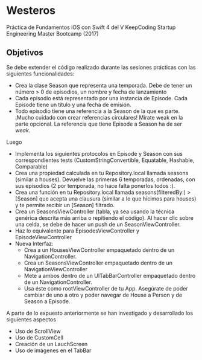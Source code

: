 # Westeros
Práctica de Fundamentos iOS con Swift 4 del V KeepCoding Startup Engineering Master Bootcamp (2017)

## Objetivos
Se debe extender el código realizado durante las sesiones prácticas con las siguientes funcionalidades:
* Crea la clase Season que representa una temporada. Debe de tener un número > 0 de episodios, un nombre y fecha de lanzamiento
* Cada episodio está representado por una instancia de Episode. Cada Episode tiene un título y una fecha de emisión.
* Todo episodio tiene una referencia a la Season de la que es parte. ¡Mucho cuidado con crear referencias circulares! Mírate weak en la parte opcional. La referencia que tiene Episode a
Season ha de ser *weak*.

Luego
* Implementa los siguientes protocolos en Episode y Season con sus correspondientes tests (CustomStringConvertible, Equatable, Hashable, Comparable)
* Crea una propiedad calculada en tu Repository.local llamada seasons (similar a houses). Devuelve las primeras 6 temporadas, ordenadas, con sus episodios (2 por temporada, no hace falta ponerlos todos :).
* Crea una función en tu Repository.local llamada seasons(filteredBy:) > [Season] que acepta una clausura (similar a lo que hicimos para houses) y te permite recibir un [Season] filtrado.
* Crea un SeasonsViewController (tabla, ya sea usando la técnica genérica descrita más arriba o repitiendo el código). Al hacer clic sobre una celda, se debe de hacer un push de un SeasonViewController.
* Haz lo equivalente para EpisodesViewController y EpisodeViewController
* Nueva Interfaz:
  + Crea a un HousesViewController empaquetado dentro de un NavigationController.
  + Crea un SeasonsViewController empaquetado dentro de un NavigationViewController
  + Mete a ambos dentro de un UITabBarController empaquetado dentro de un NavigationController.
  + Usa éste como rootViewController de tu App. Asegúrate de poder cambiar de uno a otro y poder navegar de House a Person y de Season a Episode.

A parte de lo expuesto anteriormente se han investigado y desarrollado los siguientes aspectos
* Uso de ScrollView
* Uso de CustomCell
* Creación de un LauchScreen
* Uso de imágenes en el TabBar
